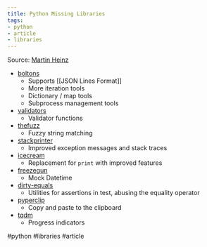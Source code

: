 ```yaml
---
title: Python Missing Libraries
tags:
- python
- article
- libraries
---
```


Source: [Martin Heinz](https://martinheinz.dev/blog/96?utm_source=tldrnewsletter)

- [boltons](https://boltons.readthedocs.io/en/latest/)
	- Supports [[JSON Lines Format]]
	- More iteration tools
	- Dictionary / map tools
	- Subprocess management tools
- [validators](https://github.com/python-validators/validators)
	- Validator functions
- [thefuzz](https://github.com/seatgeek/thefuzz)
	- Fuzzy string matching
- [stackprinter](https://github.com/cknd/stackprinter)
	- Improved exception messages and stack traces
- [icecream](https://github.com/gruns/icecream)
	- Replacement for `print` with improved features
- [freezegun](https://github.com/spulec/freezegun)
	- Mock Datetime
- [dirty-equals](https://github.com/samuelcolvin/dirty-equals)
	- Utilities for assertions in test, abusing the equality operator
- [pyperclip](https://github.com/asweigart/pyperclip)
	- Copy and paste to the clipboard
- [tqdm](https://github.com/tqdm/tqdm)
	- Progress indicators

#python #libraries #article